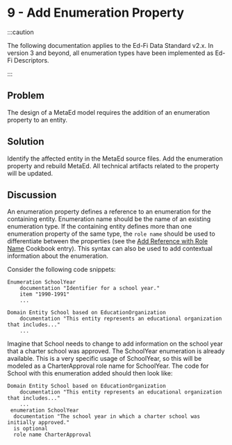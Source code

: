 # 9 - Add Enumeration Property

:::caution

The following documentation applies to the Ed-Fi Data Standard v2.x. In version
3 and beyond, all enumeration types have been implemented as Ed-Fi Descriptors.

:::

## Problem

The design of a MetaEd model requires the addition of an enumeration property to
an entity.

## Solution

Identify the affected entity in the MetaEd source files. Add the enumeration
property and rebuild MetaEd. All technical artifacts related to the property
will be updated.

## Discussion

An enumeration property defines a reference to an enumeration for the containing
entity. Enumeration name should be the name of an existing enumeration type. If
the containing entity defines more than one enumeration property of the same
type, the `role name` should be used to differentiate between the properties
(see the [Add Reference with Role
Name](../cookbook/13-add-reference-with-role-name.md) Cookbook entry). This
syntax can also be used to add contextual information about the enumeration.

Consider the following code snippets:

```metaed
Enumeration SchoolYear
    documentation "Identifier for a school year."
    item "1990-1991"
    ...
```

```metaed
Domain Entity School based on EducationOrganization
    documentation "This entity represents an educational organization that includes..."
    ...
```

Imagine that School needs to change to add information on the school year that a
charter school was approved. The SchoolYear enumeration is already available.
This is a very specific usage of SchoolYear, so this will be modeled as a
CharterApproval role name for SchoolYear. The code for School with this
enumeration added should then look like:

```metaed
Domain Entity School based on EducationOrganization
    documentation "This entity represents an educational organization that includes..."
    ...
 enumeration SchoolYear
  documentation "The school year in which a charter school was initially approved."
  is optional
  role name CharterApproval
```
